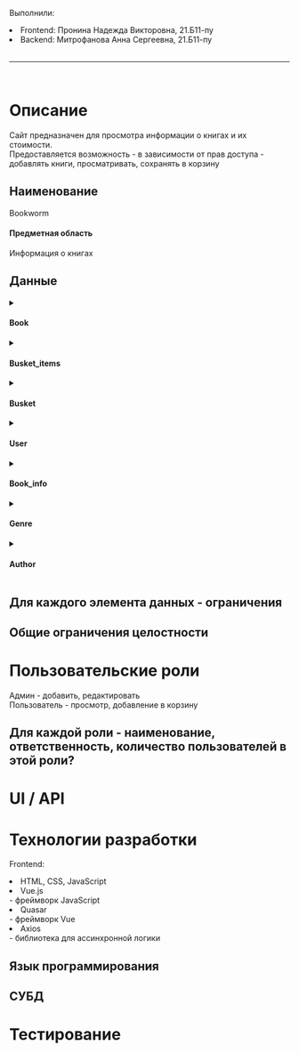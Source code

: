 Выполнили:
<li>Frontend: Пронина Надежда Викторовна, 21.Б11-пу</li>
<li>Backend: Митрофанова Анна Сергеевна, 21.Б11-пу</li>
<br>
<hr>
<br>

# Описание

Сайт предназначен для просмотра информации о книгах и их стоимости.<br> Предоставляется возможность - в зависимости от прав доступа - добавлять книги, просматривать, сохранять в корзину <br>
## Наименование  
Bookworm
<h4>Предметная область</h4> 
Информация о книгах <br>
<h2>Данные</h2> 

<details> 
  
<summary> <h4>Book</h4> </summary>

|Название|Тип|Ограничение|
|-:|:-:|:-|
|id|int64|not null, >0|
|name|string|not null, len>0|
|author_id|int64| >0, not null|
|price|float| >=0, not null|
|genre_id|int64| >0, not null|

</details>


<details> 
  
<summary> <h4>Busket_items</h4> </summary>

|Название|Тип|Ограничение|
|-:|:-:|:-|
|id|int64|not null, >0|
|author_id|int64| >0, not null|
|backet_id|int64| >0, not null|

</details>


<details> 
  
<summary> <h4>Busket</h4> </summary>

|Название|Тип|Ограничение|
|-:|:-:|:-|
|id|int64|not null, >0|
|user_id|int64| >0, not null|

</details>


<details> 
  
<summary> <h4>User</h4> </summary>

|Название|Тип|Ограничение|
|-:|:-:|:-|
|id|int64|not null, >0|
|email|string| len > 0, not null|
|password|string| len > 0, not null|
|role|string| len > 0, not null|

</details>

<details> 
  
<summary> <h4>Book_info</h4> </summary>

|Название|Тип|Ограничение|
|-:|:-:|:-|
|id|int64|not null, >0|
|book_id|int64| >0, not null|
|title|string| len > 0, not null|
|email|description| len > 0, not null|


</details>


<details> 
  
<summary> <h4>Genre</h4> </summary>

|Название|Тип|Ограничение|
|-:|:-:|:-|
|id|int64|not null, >0|
|name|string| len > 0, not null|


</details>

<details> 
  
<summary> <h4>Author</h4> </summary>

|Название|Тип|Ограничение|
|-:|:-:|:-|
|id|int64|not null, >0|
|name|string| len > 0, not null|

</details>


## Для каждого элемента данных - ограничения
## Общие ограничения целостности
# Пользовательские роли

Админ - добавить, редактировать <br>
Пользователь - просмотр, добавление в корзину

## Для каждой роли - наименование, ответственность, количество пользователей в этой роли?
# UI / API 
# Технологии разработки
Frontend:
<li>HTML, CSS, JavaScript</li>
<li>Vue.js</li> - фреймворк JavaScript
<li>Quasar</li> - фреймворк Vue
<li>Axios</li> - библиотека для ассинхронной логики

## Язык программирования
## СУБД
# Тестирование

